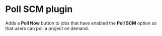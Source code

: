 # Poll SCM plugin

Adds a **Poll Now** button to jobs that have enabled the **Poll SCM** option so that users can poll a project on demand.